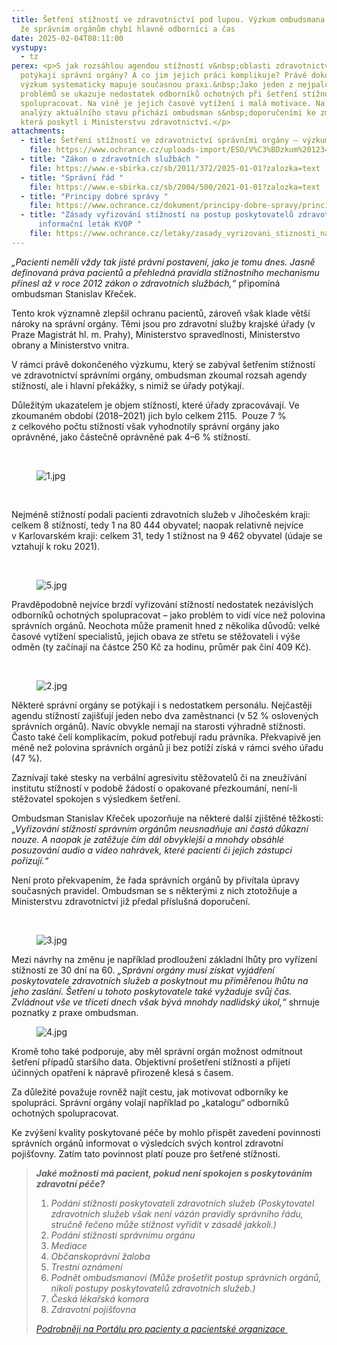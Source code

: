 ```yaml
---
title: Šetření stížností ve zdravotnictví pod lupou. Výzkum ombudsmana ukázal,
  že správním orgánům chybí hlavně odborníci a čas
date: 2025-02-04T08:11:00
vystupy:
  - tz
perex: <p>S jak rozsáhlou agendou stížností v&nbsp;oblasti zdravotnictví se
  potýkají správní orgány? A co jim jejich práci komplikuje? Právě dokončený
  výzkum systematicky mapuje současnou praxi.&nbsp;Jako jeden z nejpalčivější
  problémů se ukazuje nedostatek odborníků ochotných při šetření stížností
  spolupracovat. Na vině je jejich časové vytížení i malá motivace. Na základě
  analýzy aktuálního stavu přichází ombudsman s&nbsp;doporučeními ke změnám,
  která poskytl i Ministerstvu zdravotnictví.</p>
attachments:
  - title: Šetření stížností ve zdravotnictví správními orgány – výzkumná zpráva 2025
    file: https://www.ochrance.cz/uploads-import/ESO/V%C3%BDzkum%2012344-22-MJ-Z18-37-.pdf
  - title: "Zákon o zdravotních službách "
    file: https://www.e-sbirka.cz/sb/2011/372/2025-01-01?zalozka=text
  - title: "Správní řád "
    file: https://www.e-sbirka.cz/sb/2004/500/2021-01-01?zalozka=text
  - title: "Principy dobré správy "
    file: https://www.ochrance.cz/dokument/principy-dobre-spravy/principy-dobre-spravy.pdf
  - title: "Zásady vyřizování stížností na postup poskytovatelů zdravotních služeb –
      informační leták KVOP "
    file: https://www.ochrance.cz/letaky/zasady_vyrizovani_stiznosti_na_postup_poskytovatelu_zdravotnich_sluzeb/ochrance_letak_zasady_vyrizovani_stiznosti_na_postup_poskytovatelu_zdravotnich_sluzeb.pdf
---
```

<p><i>„Pacienti neměli vždy tak jisté právní postavení, jako je tomu dnes. Jasně definovaná práva pacientů a přehledná pravidla stížnostního mechanismu přinesl až&nbsp;v&nbsp;roce 2012 zákon o zdravotních službách,“&nbsp;</i>připomíná ombudsman Stanislav Křeček.&nbsp;</p><p>Tento krok významně zlepšil ochranu pacientů, zároveň však klade větší nároky na správní orgány. Těmi jsou pro zdravotní služby krajské úřady (v Praze Magistrát hl. m. Prahy), Ministerstvo spravedlnosti, Ministerstvo obrany a Ministerstvo vnitra.</p><p>V&nbsp;rámci právě dokončeného výzkumu, který se zabýval šetřením stížností ve zdravotnictví správními orgány,<strong>&nbsp;</strong>ombudsman zkoumal rozsah agendy stížností, ale i hlavní překážky, s&nbsp;nimiž se úřady potýkají.&nbsp;</p><p>Důležitým ukazatelem je objem stížností, které úřady zpracovávají. Ve zkoumaném období (2018–2021) jich bylo celkem 2115. &nbsp;Pouze 7 % z&nbsp;celkového počtu stížností však vyhodnotily správní orgány jako oprávněné, jako částečně oprávněné pak 4–6&nbsp;% stížností.</p><p>&nbsp;</p><figure class="image"><img src="https://www.ochrance.cz/aktualne/setreni_stiznosti_ve_zdravotnictvi_pod_lupou-_vyzkum_ombudsmana_ukazal_ze_spravnim_organum_chybi_hlavne_odbornici_a_cas/1.jpg" alt="1.jpg"></figure><p>&nbsp;</p><p>Nejméně stížností podali pacienti zdravotních služeb v&nbsp;Jihočeském kraji: celkem 8&nbsp;stížností, tedy 1 na 80&nbsp;444 obyvatel; naopak relativně nejvíce v&nbsp;Karlovarském kraji: celkem 31, tedy 1 stížnost na 9&nbsp;462 obyvatel (údaje se vztahují k&nbsp;roku 2021).&nbsp;</p><p>&nbsp;</p><figure class="image"><img src="https://www.ochrance.cz/aktualne/setreni_stiznosti_ve_zdravotnictvi_pod_lupou-_vyzkum_ombudsmana_ukazal_ze_spravnim_organum_chybi_hlavne_odbornici_a_cas/5.jpg" alt="5.jpg"></figure><p>Pravděpodobně nejvíce brzdí vyřizování stížností nedostatek nezávislých odborníků ochotných spolupracovat – jako problém to vidí více než polovina správních orgánů. Neochota může pramenit hned z&nbsp;několika důvodů: velké časové vytížení specialistů, jejich obava ze střetu se stěžovateli i výše odměn (ty začínají na částce 250 Kč za hodinu, průměr pak činí 409 Kč).</p><p>&nbsp;</p><figure class="image"><img src="https://www.ochrance.cz/aktualne/setreni_stiznosti_ve_zdravotnictvi_pod_lupou-_vyzkum_ombudsmana_ukazal_ze_spravnim_organum_chybi_hlavne_odbornici_a_cas/2.jpg" alt="2.jpg"></figure><p>Některé správní orgány se potýkají i s&nbsp;nedostatkem personálu. Nejčastěji agendu stížností zajišťují jeden nebo dva zaměstnanci (v&nbsp;52&nbsp;% oslovených správních orgánů). Navíc obvykle nemají na starosti výhradně stížnosti. Často také čelí komplikacím, pokud potřebují radu právníka. Překvapivě jen méně než polovina správních orgánů ji bez potíží získá v&nbsp;rámci svého úřadu (47 %).&nbsp;</p><p>Zaznívají také stesky na verbální agresivitu stěžovatelů či na zneužívání institutu stížností v&nbsp;podobě žádostí o opakované přezkoumání, není-li stěžovatel spokojen s&nbsp;výsledkem šetření.&nbsp;</p><p>Ombudsman Stanislav Křeček upozorňuje na některé další zjištěné těžkosti: „<i>Vyřizování stížností správním orgánům neusnadňuje ani častá důkazní nouze. A naopak je zatěžuje čím dál obvyklejší a mnohdy obsáhlé posuzování audio a video nahrávek, které pacienti či jejich zástupci pořizují.“</i></p><p>Není proto překvapením, že řada správních orgánů by přivítala úpravy současných pravidel. Ombudsman se s&nbsp;některými z&nbsp;nich ztotožňuje a Ministerstvu zdravotnictví již předal příslušná doporučení.</p><p>&nbsp;</p><figure class="image"><img src="https://www.ochrance.cz/aktualne/setreni_stiznosti_ve_zdravotnictvi_pod_lupou-_vyzkum_ombudsmana_ukazal_ze_spravnim_organum_chybi_hlavne_odbornici_a_cas/3.jpg" alt="3.jpg"></figure><p>Mezi návrhy na změnu je například prodloužení základní lhůty pro vyřízení stížností ze 30 dní na 60. <i>„Správní orgány musí získat vyjádření poskytovatele zdravotních služeb a poskytnout mu přiměřenou lhůtu na jeho zaslání. Šetření u tohoto poskytovatele také vyžaduje svůj čas. Zvládnout vše ve třiceti dnech však bývá mnohdy nadlidský úkol,“&nbsp;</i>shrnuje poznatky z praxe ombudsman.</p><figure class="image"><img src="https://www.ochrance.cz/aktualne/setreni_stiznosti_ve_zdravotnictvi_pod_lupou-_vyzkum_ombudsmana_ukazal_ze_spravnim_organum_chybi_hlavne_odbornici_a_cas/4.jpg" alt="4.jpg"></figure><p>Kromě toho také podporuje, aby měl správní orgán možnost odmítnout šetření případů staršího data. Objektivní prošetření stížností a přijetí účinných opatření k nápravě přirozeně klesá s&nbsp;časem.</p><p>Za důležité považuje rovněž najít cestu, jak motivovat odborníky ke spolupráci. Správní orgány volají například po „katalogu“ odborníků ochotných spolupracovat.&nbsp;</p><p>Ke zvýšení kvality poskytované péče by mohlo přispět zavedení povinnosti správních orgánů informovat o výsledcích svých kontrol zdravotní pojišťovny. Zatím tato povinnost platí pouze pro šetřené stížnosti.&nbsp;</p><blockquote><p><i><strong>Jaké možnosti má pacient, pokud není spokojen s&nbsp;poskytováním zdravotní péče?&nbsp;</strong></i></p><ol><li><i>Podání stížnosti poskytovateli zdravotních služeb (Poskytovatel zdravotních služeb však není vázán pravidly správního řádu, stručně řečeno může stížnost vyřídit v zásadě jakkoli.)</i></li><li><i>Podání stížnosti&nbsp;správnímu orgánu</i></li><li><i>Mediace</i></li><li><i>Občanskoprávní žaloba</i></li><li><i>Trestní oznámení</i></li><li><i>Podnět ombudsmanovi (Může prošetřit postup správních orgánů, nikoli postupy poskytovatelů zdravotních služeb.)</i></li><li><i>Česká lékařská komora</i></li><li><i>Zdravotní pojišťovna</i></li></ol><p><a href="https://pacientskeorganizace.mzcr.cz/index.php?pg=home&amp;aid=194"><i>Podrobněji na Portálu pro pacienty a pacientské organizace&nbsp;</i></a></p></blockquote><p>&nbsp;</p>
